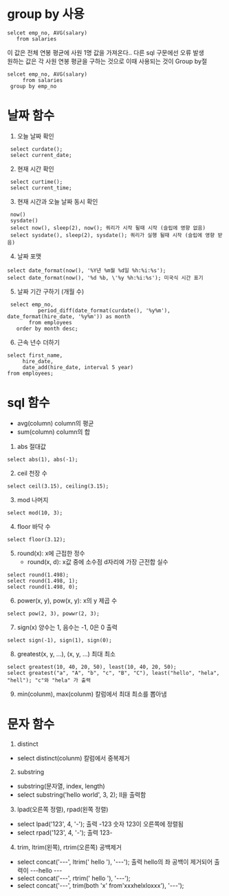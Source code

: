 # group by 사용
```
selcet emp_no, AVG(salary)
   from salaries
```
이 값은 전체 연봉 평균에 사원 1명 값을 가져온다.. 다른 sql 구문에선 오류 발생   
원하는 값은 각 사원 연봉 평균을 구하는 것으로 이때 사용되는 것이 Group by절   
```
selcet emp_no, AVG(salary)
     from salaries
 group by emp_no
```
# 날짜 함수
 1. 오늘 날짜 확인
```
 select curdate();
 select current_date;
```

 2. 현재 시간 확인
```
 select curtime();
 select current_time;
```

 3. 현재 시간과 오늘 날짜 동시 확인
```
 now()
 sysdate()
 select now(), sleep(2), now(); 쿼리가 시작 될때 시작 (슬립에 영향 없음)
 select sysdate(), sleep(2), sysdate(); 쿼리가 실행 될때 시작 (슬립에 영향 받음)
 ```
 
 4. 날짜 포맷
```
select date_format(now(), '%Y년 %m월 %d일 %h:%i:%s');
select date_format(now(), '%d %b, \'%y %h:%i:%s'); 미국식 시간 표기
```

 5. 날짜 기간 구하기 (개월 수)
 ```
  select emp_no,
	       period_diff(date_format(curdate(), '%y%m'), date_format(hire_date, '%y%m')) as month
	    from employees
	order by month desc;
  ```
  
  6. 근속 년수 더하기
  ```
  select first_name,
	   hire_date,
       date_add(hire_date, interval 5 year)
  from employees;
  ```
 # sql 함수
 - avg(column) column의 평균
 - sum(column) column의 합 
  
 1. abs 절대값
```
select abs(1), abs(-1);
```

 2. ceil 천장 수
```
select ceil(3.15), ceiling(3.15);
```

 3. mod 나머지
```
select mod(10, 3);
```

 4. floor 바닥 수
```
select floor(3.12);
```
 
 5. round(x): x에 근접한 정수
    - round(x, d): x값 중에 소수점 d자리에 가장 근전합 실수
 ```
 select round(1.498);
 select round(1.498, 1);
 select round(1.498, 0);
 ```

 6. power(x, y), pow(x, y): x의 y 제곱 수
```
select pow(2, 3), powwr(2, 3);
```

 7. sign(x) 양수는 1, 음수는 -1, 0은 0 출력
```
select sign(-1), sign(1), sign(0);
```

 8. greatest(x, y, ...), (x, y, ...) 최대 최소
```
select greatest(10, 40, 20, 50), least(10, 40, 20, 50);
select greatest("a", "A", "b", "c", "B", "C"), least("hello", "hela", "hell"); "c"와 "hela" 가 출력
```

 9. min(colunm), max(colunm) 칼럼에서 최대 최소를 뽑아냄
 
 # 문자 함수
 1. distinct
  - select distinct(colunm) 칼럼에서 중복제거
  
 2. substring
  - substring(문자열, index, length)
  - select substring('hello world', 3, 2); ll을 출력함
  
 3. lpad(오른쪽 정렬), rpad(왼쪽 정렬)
 - select lpad('123', 4, '-'); 출력 -123 숫자 123이 오른쪽에 정렬됨
 - select rpad('123', 4, '-'); 출력 123-
  
 4. trim, ltrim(왼쪽), rtrim(오른쪽) 공백제거
 - select concat('---', ltrim('   hello   '), '---'); 출력 hello의 좌 공백이 제거되어 출력이 ---hello  ---
 - select	concat('---', rtrim('   hello   '), '---');
 - select	concat('---', trim(both 'x' from'xxxhelxloxxx'), '---');

 
 
 
 
